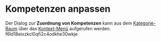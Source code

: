 # Kompetenzen anpassen
Der Dialog zur **Zuordnung von Kompetenzen** kann aus dem [Kategorie-Baum](../Ordnerverwaltung/index.md) über das [Kontext-Menü](../Ordnerverwaltung/index.md#kontext-menü) aufgerufen werden.</text>
      <sha1>f6ld18eixzkcl0qfi2c4odkhe30wkje</sha1>
    </revision>
  </page>
</mediawiki>
